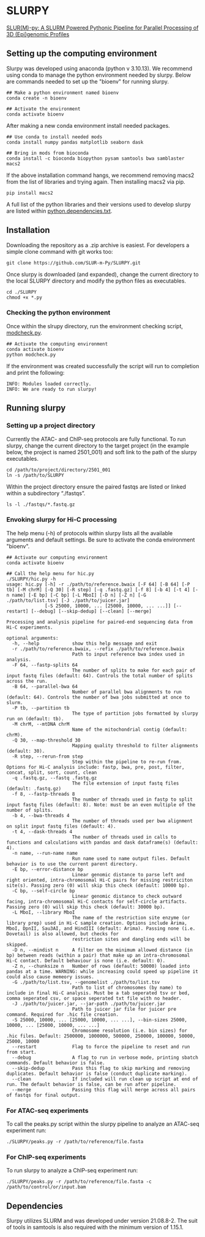 # SLURPY
[SLUR(M)-py: A SLURM Powered Pythonic Pipeline for Parallel Processing of 3D (Epi)genomic Profiles](https://www.biorxiv.org/content/10.1101/2024.05.18.594827v2)
## Setting up the computing environment
Slurpy was developed using anaconda (python v 3.10.13). 
We recommend using conda to manage the python environment needed by slurpy.
Below are commands needed to set up the "bioenv" for running slurpy. 

```
## Make a python environment named bioenv 
conda create -n bioenv 

## Activate the environment
conda activate bioenv 
```

After making a new conda environment install needed packages.

```
## Use conda to install needed mods
conda install numpy pandas matplotlib seaborn dask 

## Bring in mods from bioconda
conda install -c bioconda biopython pysam samtools bwa samblaster macs2
```

If the above installation command hangs, we recommend removing macs2 from the list of libraries and trying again. Then installing macs2 via pip.

```
pip install macs2
```
A full list of the python libraries and their versions used to develop slurpy are listed within [python.dependencies.txt](https://github.com/SLUR-m-Py/SLURPY/blob/main/python.dependencies.txt).

## Installation
Downloading the repository as a .zip archive is easiest. For developers a simple clone command with git works too:

```
git clone https://github.com/SLUR-m-Py/SLURPY.git
```

Once slurpy is downloaded (and expanded), change the current directory to the local SLURPY directory and modify the python files as executables. 

```
cd ./SLURPY
chmod +x *.py 
```

### Checking the python environment 
Once within the slrupy directory, run the environment checking script, [modcheck.py](https://github.com/SLUR-m-Py/SLURPY/blob/main/modcheck.py).

```
## Activate the computing environment
conda activate bioenv 
python modcheck.py
```

If the environment was created successfully the script will run to completion and print the following:

```
INFO: Modules loaded correctly.
INFO: We are ready to run slurpy!
```

## Running slurpy
### Setting up a project directory
Currently the ATAC- and ChIP-seq protocols are fully functional. To run slurpy, change the current directory to the target project (in the example below, the project is named 2501_001) and soft link to the path of the slurpy executables.

```
cd /path/to/project/directory/2501_001
ln -s /path/to/SLURPY
```

Within the project directory ensure the paired fastqs are listed or linked within a subdirectory 
“./fastqs”. 

```
ls -l ./fastqs/*.fastq.gz
```
### Envoking slurpy for Hi-C processing
The help menu (-h) of protocols within slurpy lists all the available arguments and default settings. Be sure to activate the conda environment "bioenv". 
```
## Activate our computing environment
conda activate bioenv 

## Call the help menu for hic.py 
./SLURPY/hic.py -h
usage: hic.py [-h] -r ./path/to/reference.bwaix [-F 64] [-B 64] [-P tb] [-M chrM] [-Q 30] [-R step] [-q .fastq.gz] [-f 8] [-b 4] [-t 4] [-n name] [-E bp] [-C bp] [-L MboI] [-D n] [-Z n] [-G ./path/to/list.tsv] [-J ./path/to/juicer.jar]
              [-S 25000, 10000, ... [25000, 10000, ... ...]] [--restart] [--debug] [--skip-dedup] [--clean] [--merge]

Processing and analysis pipeline for paired-end sequencing data from Hi-C experiments.

optional arguments:
  -h, --help            show this help message and exit
  -r ./path/to/reference.bwaix, --refix ./path/to/reference.bwaix
                        Path to input reference bwa index used in analysis.
  -F 64, --fastp-splits 64
                        The number of splits to make for each pair of input fastq files (default: 64). Controls the total number of splits across the run.
  -B 64, --parallel-bwa 64
                        Number of parallel bwa alignments to run (default: 64). Controls the number of bwa jobs submitted at once to slurm.
  -P tb, --partition tb
                        The type of partition jobs formatted by slurpy run on (default: tb).
  -M chrM, --mtDNA chrM
                        Name of the mitochondrial contig (default: chrM).
  -Q 30, --map-threshold 30
                        Mapping quality threshold to filter alignments (default: 30).
  -R step, --rerun-from step
                        Step within the pipeline to re-run from. Options for Hi-C analysis include: fastp, bwa, pre, post, filter, concat, split, sort, count, clean
  -q .fastq.gz, --fastq .fastq.gz
                        The file extension of input fastq files (default: .fastq.gz)
  -f 8, --fastp-threads 8
                        The number of threads used in fastp to split input fastq files (default: 8). Note: must be an even multiple of the number of splits.
  -b 4, --bwa-threads 4
                        The number of threads used per bwa alignment on split input fastq files (default: 4).
  -t 4, --dask-threads 4
                        The number of threads used in calls to functions and calculations with pandas and dask dataframe(s) (default: 4).
  -n name, --run-name name
                        Run name used to name output files. Default behavior is to use the current parent directory.
  -E bp, --error-distance bp
                        Linear genomic distance to parse left and right oriented, intra-chromosomal Hi-C pairs for missing restriciton site(s). Passing zero (0) will skip this check (default: 10000 bp).
  -C bp, --self-circle bp
                        Linear genomic distance to check outward facing, intra-chromosomal Hi-C contacts for self-circle artifacts. Passing zero (0) will skip this check (default: 30000 bp).
  -L MboI, --library MboI
                        The name of the restriction site enzyme (or library prep) used in Hi-C sample creation. Options include Arima, MboI, DpnII, Sau3AI, and HindIII (default: Arima). Passing none (i.e. Dovetail) is also allowed, but checks for
                        restriction sites and dangling ends will be skipped.
  -D n, --mindist n     A filter on the minimum allowed distance (in bp) between reads (within a pair) that make up an intra-chromosomal Hi-C contact. Default behaviour is none (i.e. default: 0).
  -Z n, --chunksize n   Number of rows (default: 50000) loaded into pandas at a time. WARNING: while increasing could speed up pipeline it could also cause memeory issues.
  -G ./path/to/list.tsv, --genomelist ./path/to/list.tsv
                        Path to list of chromosomes (by name) to include in final Hi-C analysis. Must be a tab seperated tsv or bed, comma seperated csv, or space seperated txt file with no header.
  -J ./path/to/juicer.jar, --jar-path ./path/to/juicer.jar
                        Path to juicer jar file for juicer pre command. Required for .hic file creation.
  -S 25000, 10000, ... [25000, 10000, ... ...], --bin-sizes 25000, 10000, ... [25000, 10000, ... ...]
                        Chromosome resolution (i.e. bin sizes) for .hic files. Default: 2500000, 1000000, 500000, 250000, 100000, 50000, 25000, 10000
  --restart             Flag to force the pipeline to reset and run from start.
  --debug               A flag to run in verbose mode, printing sbatch commands. Default behavior is false.
  --skip-dedup          Pass this flag to skip marking and removing duplicates. Default behavior is false (conduct duplicate marking).
  --clean               If included will run clean up script at end of run. The default behavior is false, can be run after pipeline.
  --merge               Passing this flag will merge across all pairs of fastqs for final output.
```
### For ATAC-seq experiments
To call the peaks.py script within the slurpy pipeline to analyze an ATAC-seq experiment run:

```
./SLURPY/peaks.py -r /path/to/reference/file.fasta
```

### For ChIP-seq experiments 
To run slurpy to analyze a ChIP-seq experiment run:

```
./SLURPY/peaks.py -r /path/to/reference/file.fasta -c /path/to/control/or/input.bam
```

## Dependencies
Slurpy utilizes SLURM and was developed under version 21.08.8-2. The suit of tools in samtools is also required with the minimum version of 1.15.1. 
